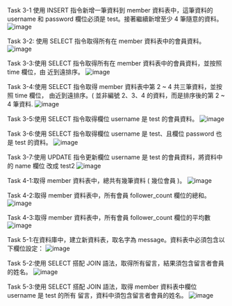 Task 3-1  使用 INSERT 指令新增一筆資料到 member 資料表中，這筆資料的 username 和
password 欄位必須是 test。接著繼續新增至少 4 筆隨意的資料。
![image](https://blackcatfan.github.io/wehelp-assignments/week5/Task3-1.jpg)

Task 3-2: 使用 SELECT 指令取得所有在 member 資料表中的會員資料。
![image](https://blackcatfan.github.io/wehelp-assignments/week5/TASK3-4_v2fixed.jpg)

Task 3-3:使用 SELECT 指令取得所有在 member 資料表中的會員資料，並按照 time 欄位，由
近到遠排序。
![image](https://blackcatfan.github.io/wehelp-assignments/week5/TASK3-3.jpg)

Task 3-4:使用 SELECT 指令取得 member 資料表中第 2 ~ 4 共三筆資料，並按照 time 欄位，
由近到遠排序。( 並非編號 2、3、4 的資料，而是排序後的第 2 ~ 4 筆資料. 
![image](https://blackcatfan.github.io/wehelp-assignments/week5/TASK3-4.jpg)

Task 3-5:使用 SELECT 指令取得欄位 username 是 test 的會員資料。
![image](https://blackcatfan.github.io/wehelp-assignments/week5/TASK3-5.jpg)

Task 3-6:使用 SELECT 指令取得欄位 username 是 test、且欄位 password 也是 test 的資料。
![image](https://blackcatfan.github.io/wehelp-assignments/week5/TASK3-6.jpg)

Task 3-7:使用 UPDATE 指令更新欄位 username 是 test 的會員資料，將資料中的 name 欄位
改成 test2
![image](https://blackcatfan.github.io/wehelp-assignments/week5/TASK3-7.jpg)

Task 4-1:取得 member 資料表中，總共有幾筆資料 ( 幾位會員 )。
![image](https://blackcatfan.github.io/wehelp-assignments/week5/TASK4-1.jpg)

Task 4-2:取得 member 資料表中，所有會員 follower_count 欄位的總和。
![image](https://blackcatfan.github.io/wehelp-assignments/week5/TASK4-2.jpg)

Task 4-3:取得 member 資料表中，所有會員 follower_count 欄位的平均數
![image](https://blackcatfan.github.io/wehelp-assignments/week5/TASK4-3.jpg)

Task 5-1:在資料庫中，建立新資料表，取名字為 message。資料表中必須包含以下欄位設定：
![image](https://blackcatfan.github.io/wehelp-assignments/week5/TASK5-1.jpg)

Task 5-2:使用 SELECT 搭配 JOIN 語法，取得所有留言，結果須包含留言者會員的姓名。
![image](https://blackcatfan.github.io/wehelp-assignments/week5/TASK5-2.jpg)

Task 5-3:使用 SELECT 搭配 JOIN 語法，取得 member 資料表中欄位 username 是 test 的所有
留言，資料中須包含留言者會員的姓名。
![image](https://blackcatfan.github.io/wehelp-assignments/week5/TASK5-3.jpg)


